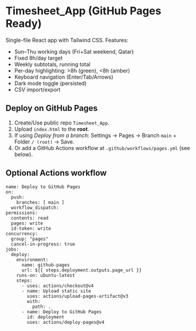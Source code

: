 # Timesheet_App (GitHub Pages Ready)

Single-file React app with Tailwind CSS. Features:
- Sun–Thu working days (Fri+Sat weekend, Qatar)
- Fixed 8h/day target
- Weekly subtotals, running total
- Per-day highlighting: >8h (green), <8h (amber)
- Keyboard navigation (Enter/Tab/Arrows)
- Dark mode toggle (persisted)
- CSV import/export

## Deploy on GitHub Pages
1) Create/Use public repo `Timesheet_App`.
2) Upload `index.html` to the **root**.
3) If using *Deploy from a branch*: Settings → Pages → Branch `main` + Folder `/ (root)` → Save.
4) Or add a GitHub Actions workflow at `.github/workflows/pages.yml` (see below).

## Optional Actions workflow
```
name: Deploy to GitHub Pages
on:
  push:
    branches: [ main ]
  workflow_dispatch:
permissions:
  contents: read
  pages: write
  id-token: write
concurrency:
  group: "pages"
  cancel-in-progress: true
jobs:
  deploy:
    environment:
      name: github-pages
      url: ${{ steps.deployment.outputs.page_url }}
    runs-on: ubuntu-latest
    steps:
      - uses: actions/checkout@v4
      - name: Upload static site
        uses: actions/upload-pages-artifact@v3
        with:
          path: .
      - name: Deploy to GitHub Pages
        id: deployment
        uses: actions/deploy-pages@v4
```
